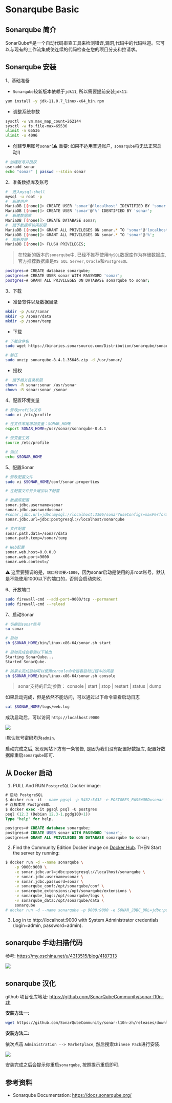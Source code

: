 # Sonarqube Basic

## Sonarqube 简介

SonarQube®是一个自动代码审查工具来检测错误,漏洞,代码中的代码味道。它可以与现有的工作流集成使连续的代码检查在您的项目分支和拉请求。

## Sonarqube 安装

 1、基础准备

- `Sonarqube`较新版本依赖于`jdk11`, 所以需要提前安装`jdk11`:

```bash
yum install -y jdk-11.0.7_linux-x64_bin.rpm
```

- 调整系统参数

```bash
sysctl -w vm.max_map_count=262144
sysctl -w fs.file-max=65536
ulimit -n 65536
ulimit -u 4096
```

- 创建专用账号`sonar`(:warning: 重要: 如果不适用普通账户,` sonarqube`将无法正常启动!)

```bash
# 创建账号并授权
useradd sonar
echo "sonar" | passwd --stdin sonar
```

 2、准备数据库及账号

```bash
#  进入mysql-shell
mysql -u root -p
#  新建用户
MariaDB [(none)]> CREATE USER 'sonar'@'localhost' IDENTIFIED BY 'sonar';
MariaDB [(none)]> CREATE USER 'sonar'@'%' IDENTIFIED BY 'sonar';
#  新建数据库
MariaDB [(none)]> CREATE DATABASE sonar;
#  赋予数据库访问权限
MariaDB [(none)]> GRANT ALL PRIVILEGES ON sonar.* TO 'sonar'@'localhost';
MariaDB [(none)]> GRANT ALL PRIVILEGES ON sonar.* TO 'sonar'@'%';
#  刷新权限
MariaDB [(none)]> FLUSH PRIVILEGES;
```

> 在较新的版本的`sonarqube`中, 已经不推荐使用`MySQL`数据库作为存储数据库, 官方推荐数据库是`MS SQL Server`, `Oracle`和`PostgreSQL` 

```bash
postgres=# CREATE database sonarqube;
postgres=# CREATE USER sonar WITH PASSWORD 'sonar';
postgres=# GRANT ALL PRIVILEGES ON DATABASE sonarqube to sonar;
```

 3、下载

- 准备软件以及数据目录

```bash
mkdir -p /usr/sonar
mkdir -p /sonar/data
mkdir -p /sonar/temp
```

- 下载

```bash
# 下载软件包
sudo wget https://binaries.sonarsource.com/Distribution/sonarqube/sonarqube-8.4.1.35646.zip

# 解压
sudo unzip sonarqube-8.4.1.35646.zip -d /usr/sonar/
```

- 授权

```bash
#  授予相关目录权限
chown -R sonar:sonar /usr/sonar
chown -R sonar:sonar /sonar
```

 4、配置环境变量

```bash
# 修改profile文件
sudo vi /etc/profile

# 在文件末尾增加变量：SONAR_HOME
export SONAR_HOME=/usr/sonar/sonarqube-8.4.1

# 使变量生效
source /etc/profile

# 测试
echo $SONAR_HOME
```

 5、配置Sonar

```bash
# 修改配置文件
sudo vi $SONAR_HOME/conf/sonar.properties

# 在配置文件开头增加以下配置

# 数据库配置
sonar.jdbc.username=sonar
sonar.jdbc.password=sonar
#sonar.jdbc.url=jdbc:mysql://localhost:3306/sonar?useConfigs=maxPerformance&rewriteBatchedStatements=true&characterEncoding=utf8&useUnicode=true&serverTimezone=GMT%2B08:00
sonar.jdbc.url=jdbc:postgresql://localhost/sonarqube

# 文件配置
sonar.path.data=/sonar/data
sonar.path.temp=/sonar/temp

# Web配置
sonar.web.host=0.0.0.0
sonar.web.port=9000
sonar.web.context=/
```

:warning: 这里要强调的是，`端口号需要>1000`，因为sonar启动是使用的非root账号，默认是不能使用1000以下的端口的，否则会启动失败.

6、开放端口

```bash
sudo firewall-cmd --add-port=9000/tcp --permanent
sudo firewall-cmd --reload
```

 7、启动Sonar

```bash
# 切换到sonar账号
su sonar

# 启动
sh $SONAR_HOME/bin/linux-x86-64/sonar.sh start

# 启动完成会看到以下输出
Starting SonarQube...
Started SonarQube.

# 如果未完成启动可以使用console命令查看启动过程中的问题
sh $SONAR_HOME/bin/linux-x86-64/sonar.sh console
```

> sonar支持的启动参数： console | start | stop | restart | status | dump

如果启动完成，但是依然不能访问，可以通过以下命令查看启动日志

```bash
cat $SONAR_HOME/logs/web.log
```

成功启动后，可以访问 `http://localhost:9000`

![](https://agou-images.oss-cn-qingdao.aliyuncs.com/blog-images/CI%26CD/sonarqube-1.png)

:information_source:默认账号密码均为`admin`.

启动完成之后, 发现网站下方有一条警告, 是因为我们没有配置好数据库, 配置好数据库重启`sonarqube`即可.

## 从 Docker 启动

1. PULL  And RUN `PostgreSQL`  Docker  image:

```sql
# 启动 PostgreSQL
$ docker run -it --name pgsql -p 5432:5432 -e POSTGRES_PASSWORD=sonar -d postgres
# 连接本地 PostgreSQL
$ docker exec -it pgsql psql -U postgres
psql (12.3 (Debian 12.3-1.pgdg100+1))
Type "help" for help.

postgres=# CREATE database sonarqube;
postgres=# CREATE USER sonar WITH PASSWORD 'sonar';
postgres=# GRANT ALL PRIVILEGES ON DATABASE sonarqube to sonar;
```

2. Find the Community Edition Docker image on [Docker Hub](https://hub.docker.com/_/sonarqube/). THEN Start the server by running:

```bash
$ docker run -d --name sonarqube \
    -p 9000:9000 \
    -e sonar.jdbc.url=jdbc:postgresql://localhost/sonarqube \
    -e sonar.jdbc.username=sonar \
    -e sonar.jdbc.password=sonar \
    -v sonarqube_conf:/opt/sonarqube/conf \
    -v sonarqube_extensions:/opt/sonarqube/extensions \
    -v sonarqube_logs:/opt/sonarqube/logs \
    -v sonarqube_data:/opt/sonarqube/data \
    sonarqube
# docker run -d --name sonarqube -p 9000:9000 -e SONAR_JDBC_URL=jdbc:postgresql://39.99.144.153/sonarqube -e SONAR_JDBC_USERNAME=postgres -e SONAR_JDBC_PASSWORD=sonar -v /x/sonarqube_extensions:/opt/sonarqube/extensions sonarqube
```

3. Log in to http://localhost:9000 with System Administrator credentials (login=admin, password=admin).

## sonarqube 手动扫描代码

参考: https://my.oschina.net/u/4313515/blog/4187313

![](https://agou-images.oss-cn-qingdao.aliyuncs.com/blog-images/CI%26CD/sonarqube-3.png)

## sonarqube 汉化

github 项目仓库地址: https://github.com/SonarQubeCommunity/sonar-l10n-zh

**安装方法一:**

```bash
wget https://github.com/SonarQubeCommunity/sonar-l10n-zh/releases/download/sonar-l10n-zh-plugin-8.4/sonar-l10n-zh-plugin-8.4.jar -O /home/sonar/sonarqube-8.4.1.35646/extensions
```

**安装方法二:**

依次点击 `Administration --> Marketplace`, 然后搜索`Chinese Pack`进行安装.

![](https://agou-images.oss-cn-qingdao.aliyuncs.com/blog-images/CI%26CD/sonarqube-2.png)

安装完成之后会提示你重启`sonarqube`, 按照提示重启即可.

## 参考资料

- Sonarqube Documentation: https://docs.sonarqube.org/